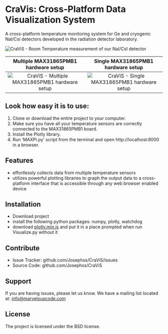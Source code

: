 CraVis: Cross-Platform Data Visualization System
========
A cross-platform temperature monitoring system for Ge and cryogenic NaI/Csi detectors developed in the radiation detector laboratory.

![CraViS - Room Temperature measurement of our NaI/CsI detector](https://docs.google.com/uc?id=0B9oYjuQx82I8NU5raFp2RVJlRVk "CraViS - Room Temperature measurement of our NaI/CsI detector")

Multiple MAX31865PMB1 hardware setup                |  Single MAX31865PMB1 hardware setup
:-------------------------:|:-------------------------:
![CraViS - Multiple MAX31865PMB1 hardware setup](https://docs.google.com/uc?id=0B9oYjuQx82I8TENiSXdrMFdMU1k "CraViS - Multiple MAX31865PMB1 hardware setup")  | ![CraViS - Single MAX31865PMB1 hardware setup](https://docs.google.com/uc?id=0B9oYjuQx82I8SF9yaTlBOVgyUGs "CraViS - Single MAX31865PMB1 hardware setup")




Look how easy it is to use:
---------------------

1)	Clone or download the entire project to your computer. 
2)	Make sure you have all your temperature sensors are correctly connected to the MAX31865PMB1 board.
3)	Install the Plotly library. 
4)	Run ‘MAXPi.py’ script from the terminal and open http://localhost:8000 in a browser.
    

Features
--------
* effortlessly collects data from multiple temperature sensors
* utilizes powerful plotting libraries to graph the output data to a cross-platform interface that is accessible through any web browser enabled device


Installation
------------
- Download project
- install the following python packages: numpy, plotly, watchdog
- download [plotly.min.js](https://github.com/plotly/plotly.js/blob/master/dist/plotly.min.js) and put it in a place prompted when run Visualize.py without it

Contribute
----------

- Issue Tracker: github.com/Josephss/CraViS/issues
- Source Code: github.com/Josephss/CraViS

Support
-------

If you are having issues, please let us know.
We have a mailing list located at: info@marvelouscode.com

License
-------

The project is licensed under the BSD license.
